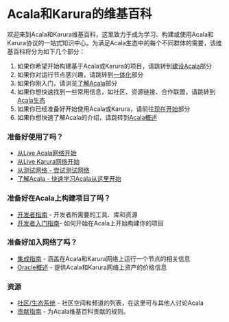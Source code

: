 # Acala和Karura的维基百科

欢迎来到Acala和Karura维基百科，这里致力于成为学习、构建或使用Acala和Karura协议的一站式知识中心。为满足Acala生态中的每个不同群体的需要，该维基百科将分为如下几个部分：

1. &#x20;如果你希望开始构建基于Acala或Karura的项目，请跳转到[建设Acala](jian-she-acala/)部分
2. 如果你对运行节点感兴趣，请跳转到[一体化](ji-cheng-dao-acala/)部分
3. 如果你刚入门，请浏览[了解Acala](le-jie-acala/)部分
4. 如果你想快速找到一些常用信息，如社区、资源链接、合作联盟，请跳转到[Acala生态](acala-sheng-tai/)
5. 如果你已经准备好开始使用Acala或Karura，请前往[现在开始](ru-men/)部分
6. 如果你想快速了解Acala的介绍，请跳转到[Acala概述](le-jie-acala/acala-gai-shu/)

### 准备好使用了吗？&#x20;

* [从Live Acala网络开始](ru-men/acala-wang-luo/)
* [从Live Karura网络开始 ](ru-men/karura-wang-luo/)
* [从测试网络 - 尝试测试网络](ru-men/mandala-ce-shi-wang.md)
* [了解Acala - 快速学习Acala从这里开始](le-jie-acala/)

### 准备好在Acala上构建项目了吗？&#x20;

* [开发者指南](jian-she-acala/) - 开发者所需要的工具、库和资源
* [开发者入门指南](jian-she-acala/jian-she-dapps/)- 如何开始在Acala上开始构建你的项目

### 准备好加入网络了吗？

* [集成指南](ji-cheng-dao-acala/) - 涵盖在Acala和Karura网络上运行一个节点的相关信息
* [Oracle概述](jian-she-acala/zhi-nan/pei-zhi-yu-yan-ji/) - 提供Acala和Karura网络上资产的价格信息

### 资源&#x20;

* [社区/生态系统](acala-sheng-tai/she-qu.md) - 社区空间和频道的列表，在这里可与其他人讨论Acala
* [贡献指南](qi-ta/gong-xian.md) - 为Acala维基百科贡献的规则。
